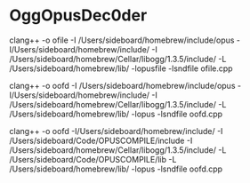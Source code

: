 # OggOpusDec0der
clang++ -o ofile -I /Users/sideboard/homebrew/include/opus -I/Users/sideboard/homebrew/include/ -I /Users/sideboard/homebrew/Cellar/libogg/1.3.5/include/ -L /Users/sideboard/homebrew/lib/ -lopusfile -lsndfile ofile.cpp

clang++ -o oofd -I /Users/sideboard/homebrew/include/opus -I/Users/sideboard/homebrew/include/ -I /Users/sideboard/homebrew/Cellar/libogg/1.3.5/include/ -L /Users/sideboard/homebrew/lib/ -lopus -lsndfile oofd.cpp

clang++ -o oofd  -I/Users/sideboard/homebrew/include/ -I /Users/sideboard/Code/OPUSCOMPILE/include -I /Users/sideboard/homebrew/Cellar/libogg/1.3.5/include/ -L  /Users/sideboard/Code/OPUSCOMPILE/lib -L /Users/sideboard/homebrew/lib/ -lopus -lsndfile oofd.cpp
